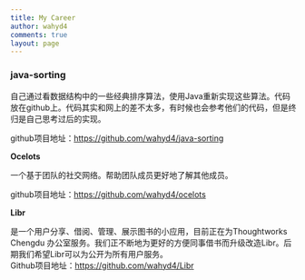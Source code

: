 ```yaml
---
title: My Career
author: wahyd4
comments: true
layout: page
---
```

### **java-sorting**

自己通过看数据结构中的一些经典排序算法，使用Java重新实现这些算法。代码放在github上。代码其实和网上的差不太多，有时候也会参考他们的代码，但是终归是自己思考过后的实现。

github项目地址：<https://github.com/wahyd4/java-sorting>

**Ocelots**

一个基于团队的社交网络。帮助团队成员更好地了解其他成员。

github项目地址：<https://github.com/wahyd4/ocelots>  

**Libr**   
 
是一个用户分享、借阅、管理、展示图书的小应用，目前正在为Thoughtworks Chengdu 办公室服务。我们正不断地为更好的方便同事借书而升级改造Libr。后期我们希望Libr可以为公开为所有用户服务。  
Github项目地址：<https://github.com/wahyd4/Libr>
